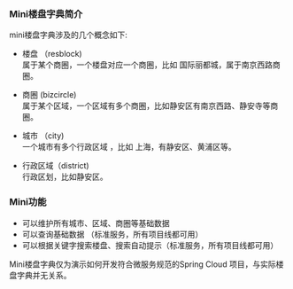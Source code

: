 ### Mini楼盘字典简介
mini楼盘字典涉及的几个概念如下:  

* 楼盘 （resblock)  
	属于某个商圈，一个楼盘对应一个商圈，比如 国际丽都城，属于南京西路商圈。  

* 商圈  (bizcircle)  
	属于某个区域，一个区域有多个商圈，比如静安区有南京西路、静安寺等商圈。  

* 城市 （city)  
	一个城市有多个行政区域 ，比如 上海，有静安区、黄浦区等。
	
* 行政区域（district)  
    行政区划，比如静安区。
  

### Mini功能  


*  可以维护所有城市、区域、商圈等基础数据
*  可以查询基础数据 （标准服务，所有项目线都可用）
*  可以根据关键字搜索楼盘、搜索自动提示（标准服务，所有项目线都可用）

Mini楼盘字典仅为演示如何开发符合微服务规范的Spring Cloud 项目，与实际楼盘字典并无关系。